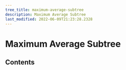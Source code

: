 ```yaml
---
tree_title: maximum-average-subtree
description: Maximum Average Subtree
last_modified: 2022-06-09T21:23:28.2328
---
```


# Maximum Average Subtree

## Contents
